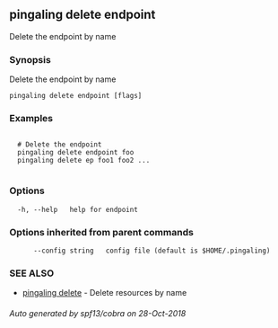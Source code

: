 ## pingaling delete endpoint

Delete the endpoint by name

### Synopsis

Delete the endpoint by name

```
pingaling delete endpoint [flags]
```

### Examples

```

  # Delete the endpoint
  pingaling delete endpoint foo
  pingaling delete ep foo1 foo2 ...
	
```

### Options

```
  -h, --help   help for endpoint
```

### Options inherited from parent commands

```
      --config string   config file (default is $HOME/.pingaling)
```

### SEE ALSO

* [pingaling delete](pingaling_delete.md)	 - Delete resources by name

###### Auto generated by spf13/cobra on 28-Oct-2018
